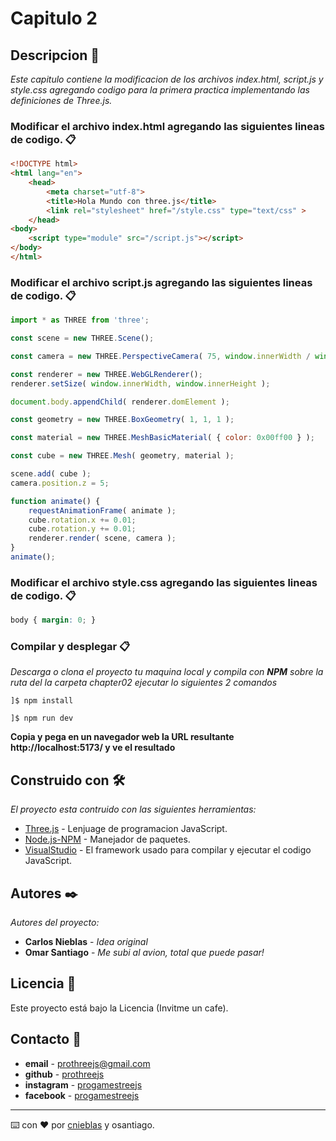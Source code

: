 # Capitulo 2

## Descripcion 🚀

_Este capitulo contiene la modificacion de los archivos index.html, script.js y style.css agregando codigo para la primera practica implementando las definiciones de Three.js._

### Modificar el archivo index.html agregando las siguientes lineas de codigo. 📋

```html
<!DOCTYPE html>
<html lang="en">
	<head>
		<meta charset="utf-8">
		<title>Hola Mundo con three.js</title>
		<link rel="stylesheet" href="/style.css" type="text/css" >
	</head>
<body>
	<script type="module" src="/script.js"></script>
</body>
</html>
```
### Modificar el archivo script.js agregando las siguientes lineas de codigo. 📋

```javascript
import * as THREE from 'three';

const scene = new THREE.Scene();

const camera = new THREE.PerspectiveCamera( 75, window.innerWidth / window.innerHeight, 0.1, 1000 );

const renderer = new THREE.WebGLRenderer();
renderer.setSize( window.innerWidth, window.innerHeight );

document.body.appendChild( renderer.domElement );

const geometry = new THREE.BoxGeometry( 1, 1, 1 );

const material = new THREE.MeshBasicMaterial( { color: 0x00ff00 } );

const cube = new THREE.Mesh( geometry, material );

scene.add( cube );
camera.position.z = 5;

function animate() { 
	requestAnimationFrame( animate );
	cube.rotation.x += 0.01;
	cube.rotation.y += 0.01;
	renderer.render( scene, camera );
}
animate();
```
### Modificar el archivo style.css agregando las siguientes lineas de codigo. 📋

```css
body { margin: 0; }
```
### Compilar y desplegar 📋

_Descarga o clona el proyecto tu maquina local y compila con **NPM** sobre la ruta del la carpeta chapter02 ejecutar lo siguientes 2 comandos_

```
]$ npm install
```
```
]$ npm run dev
```
**Copia y pega en un navegador web la URL resultante http://localhost:5173/ y ve el resultado** 

## Construido con 🛠️

_El proyecto esta contruido con las siguientes herramientas:_

* [Three.js](https://threejs.org/) - Lenjuage de programacion JavaScript.
* [Node.js-NPM](https://nodejs.org/en) - Manejador de paquetes.
* [VisualStudio](https://visualstudio.microsoft.com/es/) - El framework usado para compilar y ejecutar el codigo JavaScript.
## Autores ✒️

_Autores del proyecto:_

* **Carlos Nieblas** - *Idea original*
* **Omar Santiago** - *Me subi al avion, total que puede pasar!*

## Licencia 📄

Este proyecto está bajo la Licencia (Invitme un cafe).

## Contacto 📄

* **email** - [prothreejs@gmail.com](https://mail.google.com/)
* **github** - [prothreejs](https://github.com/prothreejs)
* **instagram** - [progamestreejs](https://www.instagram.com/)
* **facebook** - [progamestreejs](https://www.facebook.com/profile.php?id=61558214141911)

---
⌨️ con ❤️ por [cnieblas](https://www.cnieblas.com) y osantiago.
